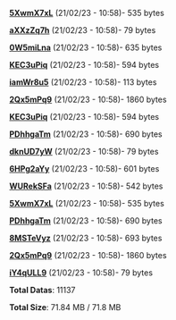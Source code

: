 [**5XwmX7xL**](/data/5XwmX7xL.txt) (21/02/23 - 10:58)- 535 bytes

[**aXXzZq7h**](/data/aXXzZq7h.txt) (21/02/23 - 10:58)- 79 bytes

[**0W5miLna**](/data/0W5miLna.txt) (21/02/23 - 10:58)- 635 bytes

[**KEC3uPiq**](/data/KEC3uPiq.txt) (21/02/23 - 10:58)- 594 bytes

[**iamWr8u5**](/data/iamWr8u5.txt) (21/02/23 - 10:58)- 113 bytes

[**2Qx5mPq9**](/data/2Qx5mPq9.txt) (21/02/23 - 10:58)- 1860 bytes

[**KEC3uPiq**](/data/KEC3uPiq.txt) (21/02/23 - 10:58)- 594 bytes

[**PDhhgaTm**](/data/PDhhgaTm.txt) (21/02/23 - 10:58)- 690 bytes

[**dknUD7yW**](/data/dknUD7yW.txt) (21/02/23 - 10:58)- 79 bytes

[**6HPg2aYy**](/data/6HPg2aYy.txt) (21/02/23 - 10:58)- 601 bytes

[**WURekSFa**](/data/WURekSFa.txt) (21/02/23 - 10:58)- 542 bytes

[**5XwmX7xL**](/data/5XwmX7xL.txt) (21/02/23 - 10:58)- 535 bytes

[**PDhhgaTm**](/data/PDhhgaTm.txt) (21/02/23 - 10:58)- 690 bytes

[**8MSTeVyz**](/data/8MSTeVyz.txt) (21/02/23 - 10:58)- 693 bytes

[**2Qx5mPq9**](/data/2Qx5mPq9.txt) (21/02/23 - 10:58)- 1860 bytes

[**iY4qULL9**](/data/iY4qULL9.txt) (21/02/23 - 10:58)- 79 bytes

**Total Datas**: 11137

**Total Size**: 71.84 MB / 71.8 MB